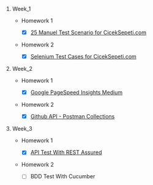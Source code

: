 1. Week_1 

    - Homework 1

       - [X] [25 Manuel Test Scenario for CicekSepeti.com](https://github.com/ciceksepetibootcamp/EbubekirAycibin_Homework/blob/main/Week_1/Homework-1)

    - Homework 2

       - [X] [Selenium Test Cases for CicekSepeti.com](https://github.com/ciceksepetibootcamp/EbubekirAycibin_Homework/tree/main/Week_1/Homework-2)
2. Week_2

    - Homework 1

      - [X] [Google PageSpeed Insights Medium](https://github.com/ciceksepetibootcamp/EbubekirAycibin_Homework/blob/main/Week_2/Homework-1)
    - Homework 2

      - [X] [Github API - Postman Collections](https://github.com/ciceksepetibootcamp/EbubekirAycibin_Homework/tree/main/Week_2/Homework-2)
    
3. Week_3
    - Homework 1

      - [X] [API Test With REST Assured](https://github.com/ciceksepetibootcamp/EbubekirAycibin_Homework/tree/main/Week_3/Homework-1)
    - Homework 2

      - [ ] BDD Test With Cucumber
